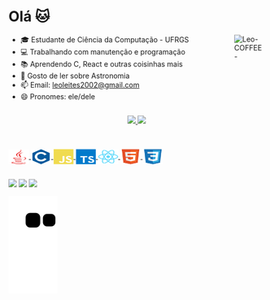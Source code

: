 # Olá 🐱

<div>
   <img align="right" alt="Leo-COFFEE-STICKER" height="50" width="60" src="https://media2.giphy.com/media/utfeiHQ7CcpyRtXla6/giphy.gif?cid=ecf05e47lzvdv7t57n50a8c6ihu996jj9f7l8bxp438ozosb&rid=giphy.gif&ct=s">
</div>

- 🎓 Estudante de Ciência da Computação - UFRGS
- 💻 Trabalhando com manutenção e programação 
- 📚 Aprendendo C, React e outras coisinhas mais
- 🔭 Gosto de ler sobre Astronomia
- 📫 Email: leoleites2002@gmail.com 
- 😄 Pronomes: ele/dele
  
##
<div align="center">
  <a href="https://github.com/Leonardo-Leites">
  <img height="180em" src="https://github-readme-stats.vercel.app/api?username=Leonardo-Leites&show_icons=true&theme=dark&include_all_commits=true&count_private=true"/>
  <img height="130em" src="https://github-readme-stats.vercel.app/api/top-langs/?username=Leonardo-Leites&layout=compact&langs_count=7&theme=dark"/>
</div>
  
##
  <div style="display: inline_block"><br>
  <img align="center" alt="Leo-J" height="30" width="40" src="https://raw.githubusercontent.com/devicons/devicon/master/icons/java/java-plain.svg">
  <img align="center" alt="Leo-J" height="30" width="40" src="https://raw.githubusercontent.com/devicons/devicon/master/icons/c/c-plain.svg">
  <img align="center" alt="Leo-Js" height="30" width="40" src="https://raw.githubusercontent.com/devicons/devicon/master/icons/javascript/javascript-plain.svg">
  <img align="center" alt="Leo-Ts" height="30" width="40" src="https://raw.githubusercontent.com/devicons/devicon/master/icons/typescript/typescript-plain.svg">
  <img align="center" alt="Leo-React" height="30" width="40" src="https://raw.githubusercontent.com/devicons/devicon/master/icons/react/react-original.svg">
  <img align="center" alt="Leo-HTML" height="30" width="40" src="https://raw.githubusercontent.com/devicons/devicon/master/icons/html5/html5-original.svg">
  <img align="center" alt="Leo-CSS" height="30" width="40" src="https://raw.githubusercontent.com/devicons/devicon/master/icons/css3/css3-original.svg">
</div>
  
## 
  
<div> 
  <a href="https://www.instagram.com/leoleites_bx" target="_blank"><img src="https://img.shields.io/badge/-Instagram-%23E4405F?style=for-the-badge&logo=instagram&logoColor=white" target="_blank"></a>
 	<a href="https://twitter.com/LeoLeites_" target="_blank"><img src="https://img.shields.io/badge/Twitter-1DA1F2?style=for-the-badge&logo=twitter&logoColor=white" target="_blank"></a>
  	<a href="https://www.linkedin.com/in/leonardo-leites-95a716215/" target="_blank"><img src="https://img.shields.io/badge/Linkedin-1DA1F2?style=for-the-badge&logo=linkedin&logoColor=white" target="_blank"></a>
</div>

  ![Snake animation](https://github.com/Leonardo-Leites/Leonardo-Leites/blob/output/github-contribution-grid-snake.svg)

